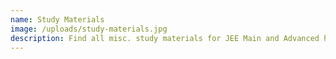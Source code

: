 ```yaml
---
name: Study Materials
image: /uploads/study-materials.jpg
description: Find all misc. study materials for JEE Main and Advanced here
---
```

